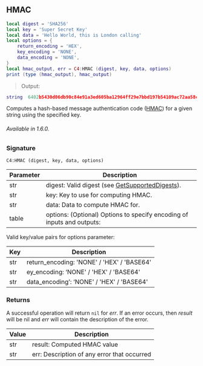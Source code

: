 ## HMAC

```lua
local digest = 'SHA256'
local key = 'Super Secret Key'
local data = 'Hello World, this is London calling'
local options = {
	return_encoding = 'HEX',
	key_encoding = 'NONE',
	data_encoding = 'NONE',
}
local hmac_output, err = C4:HMAC (digest, key, data, options)
print (type (hmac_output), hmac_output)
```

> Output:

```lua
string	6402b5430d06db90c84e91a3ed605ba12964ff29e7bbd197b54109ac72aa58ce
```

Computes a hash-based message authentication code ([HMAC][1]) for a given string using the specified key.

###### Available in 1.6.0.


### Signature

`C4:HMAC (digest, key, data, options)`


|Parameter | Description|
| --- | --- |
| str | digest: Valid digest (see [GetSupportedDigests][2]). |
| str | key: Key to use for computing HMAC. |
| str | data:	 Data to compute HMAC for. |
| table | options: (Optional) Options to specify encoding of inputs and outputs: |

Valid key/value pairs for options parameter:

| Key | Description |
| --- | --- |
| str | return\_encoding: 'NONE' / 'HEX' / 'BASE64' |
| str |  ey\_encoding: ‘NONE' / 'HEX' / 'BASE64' |
| str | data\_encoding’: ‘NONE' / 'HEX' / 'BASE64' |


### Returns

A successful operation will return `nil` for *err*.  If an error occurs, then *result* will be nil and *err* will contain the description of the error.

| Value | Description |
| --- | --- |
| str | result: Computed HMAC value |
| str |err: Description of any error that occurred |

[1]:	https://en.wikipedia.org/wiki/HMAC
[2]:	#getsupporteddigests